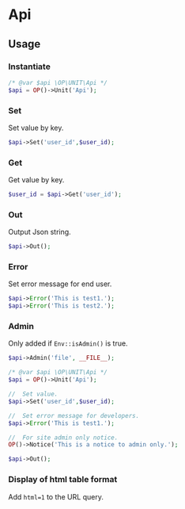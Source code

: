 Api
===

## Usage

### Instantiate

```php
/* @var $api \OP\UNIT\Api */
$api = OP()->Unit('Api');
```

### Set

 Set value by key.

```php
$api->Set('user_id',$user_id);
```

### Get

 Get value by key.

```php
$user_id = $api->Get('user_id');
```

### Out

 Output Json string.

```php
$api->Out();
```

### Error

 Set error message for end user.

```php
$api->Error('This is test1.');
$api->Error('This is test2.');
```

### Admin

 Only added if `Env::isAdmin()` is true.

```php
$api->Admin('file', __FILE__);
```

```php
/* @var $api \OP\UNIT\Api */
$api = OP()->Unit('Api');

//  Set value.
$api->Set('user_id',$user_id);

//  Set error message for developers.
$api->Error('This is test1.');

//  For site admin only notice.
OP()->Notice('This is a notice to admin only.');

$api->Out();
```

### Display of html table format

 Add `html=1` to the URL query.
